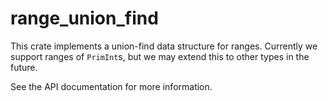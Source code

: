 # range_union_find

This crate implements a union-find data structure for ranges.
Currently we support ranges of `PrimInt`s, but we may extend this to other types in the future.

See the API documentation for more information.